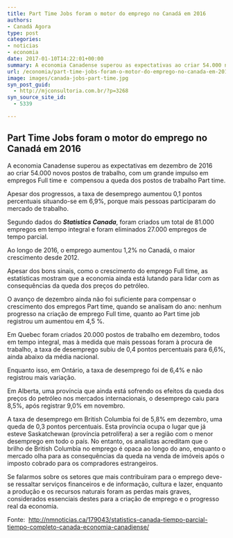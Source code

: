 ```yaml
---
title: Part Time Jobs foram o motor do emprego no Canadá em 2016
authors:
- Canadá Agora
type: post
categories:
- noticias
- economia
date: 2017-01-10T14:22:01+00:00
summary: A economia Canadense superou as expectativas ao criar 54.000 novos postos de trabalho, mas part-time jobs ainda são a maioria no mercado.
url: /economia/part-time-jobs-foram-o-motor-do-emprego-no-canada-em-2016.html
image: images/canada-jobs-part-time.jpg
syn_post_guid:
  - http://mjconsultoria.com.br/?p=3268
syn_source_site_id:
  - 5339

---
```

## Part Time Jobs foram o motor do emprego no Canadá em 2016

A economia Canadense superou as expectativas em dezembro de 2016 ao criar 54.000 novos postos de trabalho, com um grande impulso em empregos Full time e  compensou a queda dos postos de trabalho Part time.

Apesar dos progressos, a taxa de desemprego aumentou 0,1 pontos percentuais situando-se em 6,9%, porque mais pessoas participaram do mercado de trabalho.

Segundo dados do _**Statistics Canada**_, foram criados um total de 81.000 empregos em tempo integral e foram eliminados 27.000 empregos de  tempo parcial.

Ao longo de 2016, o emprego aumentou 1,2% no Canadá, o maior crescimento desde 2012.

Apesar dos bons sinais, como o crescimento do emprego Full time, as estatísticas mostram que a economia ainda está lutando para lidar com as consequências da queda dos preços do petróleo.

O avanço de dezembro ainda não foi suficiente para compensar o crescimento dos empregos Part time, quando se analisam do ano: nenhum progresso na criação de emprego Full time, quanto ao Part time job registrou um aumentou em 4,5 %.

Em Quebec foram criados 20.000 postos de trabalho em dezembro, todos em tempo integral, mas à medida que mais pessoas foram à procura de trabalho, a taxa de desemprego subiu de 0,4 pontos percentuais para 6,6%, ainda abaixo da média nacional.

Enquanto isso, em Ontário, a taxa de desemprego foi de 6,4% e não registrou mais variação.

Em Alberta, uma província que ainda está sofrendo os efeitos da queda dos preços do petróleo nos mercados internacionais, o desemprego caiu para 8,5%, após registrar 9,0% em novembro.

A taxa de desemprego em British Columbia foi de 5,8% em dezembro, uma queda de 0,3 pontos percentuais. Esta província ocupa o lugar que já esteve Saskatchewan (província petrolífera) a ser a região com o menor desemprego em todo o país. No entanto, os analistas acreditam que o brilho de British Columbia no emprego é opaca ao longo do ano, enquanto o mercado olha para as consequências da queda na venda de imóveis após o imposto cobrado para os compradores estrangeiros.

Se falarmos sobre os setores que mais contribuíram para o emprego deve-se ressaltar serviços financeiros e de informação, cultura e lazer, enquanto a produção e os recursos naturais foram as perdas mais graves, considerados essenciais destes para a criação de emprego e o progresso real da economia.

Fonte:  <a href="http://nmnoticias.ca/179043/statistics-canada-tiempo-parcial-tiempo-completo-canada-economia-canadiense/" target="_blank">http://nmnoticias.ca/179043/statistics-canada-tiempo-parcial-tiempo-completo-canada-economia-canadiense/</a>